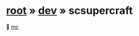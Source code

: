 # [root](/artifacts) » [dev](/artifacts/dev) » scsupercraft


📁 [mc](/artifacts/dev/scsupercraft/mc)